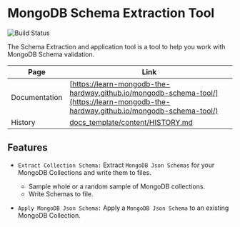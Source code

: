 # MongoDB Schema Extraction Tool
![Build Status](https://travis-ci.org/learn-mongodb-the-hardway/mongodb-schema-tool.svg?branch=master)

The Schema Extraction and application tool is a tool to help you work with MongoDB Schema validation.

| Page | Link |
| --- | --- |
| Documentation | [https://learn-mongodb-the-hardway.github.io/mongodb-schema-tool/](https://learn-mongodb-the-hardway.github.io/mongodb-schema-tool/)|
| History | [docs_template/content/HISTORY.md](docs_template/content/HISTORY.md) |

## Features

* `Extract Collection Schema:` Extract `MongoDB Json Schemas` for your MongoDB Collections and write them to files.
    * Sample whole or a random sample of MongoDB collections.
    * Write Schemas to file.
    
* `Apply MongoDB Json Schema:` Apply a `MongoDB Json Schema` to an existing MongoDB Collection.
